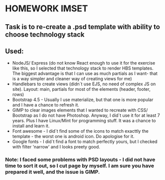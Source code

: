 # HOMEWORK IMSET

## Task is to re-create a .psd template with ability to choose technology stack

## Used:

- NodeJS/ Express (do not know React enough to use it for the exercise like this, so I selected that technology stack to render HBS templates. The biggest advantage is that I can use as much partials as I want- that is a way simpler and cleaner way of creating views for me)
- Handlebars to create views (didn`t use EJS, no need of complex JS on site). Layout: main, partials for most of the elements (header, footer, rows)
- Bootstrap 4.5 - Usually I use materialize, but that one is more popular and I have a chance to refresh it.
- GIMP to clear images elements that I wanted to recreate with CSS/ Bootstrap as I do not have Photoshop. Anyway, I did`t use it for at least 7 years. Plus I have Linux/Mint for programming stuff. It was a chance to install and learn it.
- Font awesome - I did`t find some of the icons to match exacttly the template - the worst one is android icon. Do apologise for it.
- Google fonts - I did`t find a font to match perfectly yours, but I checked with filter 'narrow' and I looks preety good.

### Note: I faced some problems with PSD layouts - I did not have time to sort it out, so I cut page by myself. I am sure you have prepared it well, and the issue is GIMP.
